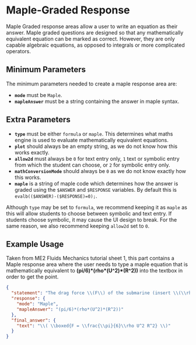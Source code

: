 # Maple-Graded Response

Maple Graded response areas allow a user to write an equation as their answer. Maple graded questions are designed so that any mathematically equivalent equation can be marked as correct. However, they are only capable algebraic equations, as opposed to integrals or more complicated operators.

## Minimum Parameters

The minimum parameters needed to create a maple response area are:

- __`mode`__ must be `Maple`.
- __`mapleAnswer`__ must be a string containing the answer in maple syntax.

## Extra Parameters

- __`type`__ must be either `formula` or `maple`. This determines what maths engine is used to evaluate mathematically equivalent equations.
- __`plot`__ should always be an empty string, as we do not know how this works exactly.
- __`allow2d`__ must always be `0` for text entry only, `1` text or symbolic entry from which the student can choose, or `2` for symbolic entry only.
- __`mathConversionMode`__ should always be `0` as we do not know exactly how this works.
- __`maple`__ is a string of maple code which determines how the answer is graded using the `$ANSWER` and `$RESPONSE` variables. By default this is `evalb(($ANSWER)-($RESPONSE)=0);`.

Although `type` may be set to `formula`, we recommend keeping it as `maple` as this will allow students to choose between symbolic and text entry. If students choose symbolic, it may cause the UI design to break. For the same reason, we also recommend keeping `allow2d` set to `0`.

## Example Usage

Taken from ME2 Fluids Mechanics tutorial sheet 1, this part contains a Maple response area where the user needs to type a maple equation that is mathematically equivalent to __(pi/6)\*(rho\*(U^2)\*(R^2))__ into the textbox in order to get the point.

```json
{
  "statement": "The drag force \\(F\\) of the submarine (insert \\(\\rho\\) as \\(rho\\)).",
  "response": {
    "mode": "Maple",
    "mapleAnswer": "(pi/6)*(rho*(U^2)*(R^2))"
  },
  "final_answer": {
    "text": "\\( \\boxed{F = \\frac{\\pi}{6}\\rho U^2 R^2} \\)"
  }
}
```
